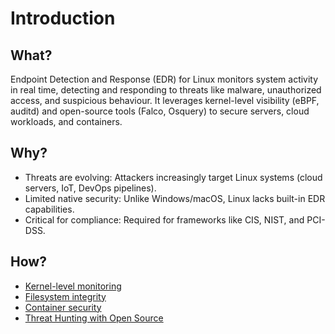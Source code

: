 # Introduction

## What?

Endpoint Detection and Response (EDR) for Linux monitors system activity in real time, detecting and responding to 
threats like malware, unauthorized access, and suspicious behaviour. It leverages kernel-level visibility (eBPF, auditd) 
and open-source tools (Falco, Osquery) to secure servers, cloud workloads, and containers.

## Why?

* Threats are evolving: Attackers increasingly target Linux systems (cloud servers, IoT, DevOps pipelines).
* Limited native security: Unlike Windows/macOS, Linux lacks built-in EDR capabilities.
* Critical for compliance: Required for frameworks like CIS, NIST, and PCI-DSS.

## How?

* [Kernel-level monitoring](kernel.md)
* [Filesystem integrity](fs.md)
* [Container security](container.md)
* [Threat Hunting with Open Source](hunting.md)